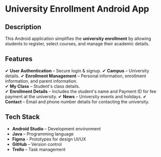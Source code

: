 # University Enrollment Android App 

## Description  
This Android application simplifies the **university enrollment** by allowing students to register, select courses, and manage their academic details.

## Features   
✔ **User Authentication** – Secure login & signup. 
✔ **Campus** – University details. 
✔ **Enrollment Management** – Personal information, enrollment information, and parent information.  
✔ **My Class** – Student's class details.  
✔ **Enrollment Details** – Includes the student's name and Payment ID for fee payment at the university. 
✔ **News** – University events and holidays. 
✔ **Contact** – Email and phone number details for contacting the university. 

## Tech Stack   
- **Android Studio** – Development environment  
- **Java** – Programming language  
- **Figma** - Prototypes for design UI/UX 
- **GitHub** – Version control  
- **Trello** – Task management  

